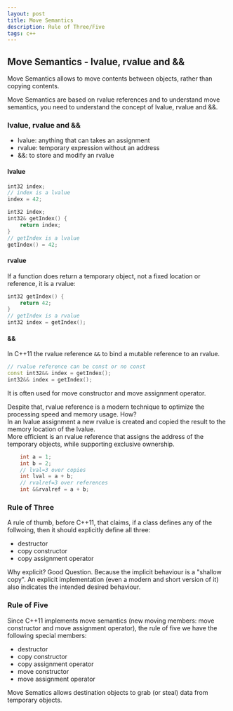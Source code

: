 ```yaml
---
layout: post
title: Move Semantics
description: Rule of Three/Five 
tags: c++
---
```




## Move Semantics - lvalue, rvalue and &&


Move Semantics allows to move contents between objects, rather than copying contents.


Move Semantics are based on rvalue references and to understand move semantics, you need to understand the concept of lvalue, rvalue and &&.

### lvalue, rvalue and &&

- lvalue: anything that can takes an assignment 
- rvalue: temporary expression without an address 
- &&: to store and modify an rvalue


#### lvalue

```c++ 
int32 index;
// index is a lvalue
index = 42;
```

```c++ 
int32 index;
int32& getIndex() {
    return index;
}
// getIndex is a lvalue
getIndex() = 42;
```

#### rvalue

If a function does return a temporary object, not a fixed location or reference, it is a rvalue:

```c++ 
int32 getIndex() {
    return 42;
}
// getIndex is a rvalue
int32 index = getIndex();
```

#### &&

In C++11 the rvalue reference `&&` to bind a mutable reference to an rvalue.  

```c++ 
// rvalue reference can be const or no const
const int32&& index = getIndex();
int32&& index = getIndex();
```

It is often used for move constructor and move assignment operator.

Despite that, rvalue reference is a modern technique to optimize the processing speed and memory usage.
How?   
In an lvalue assignment a new rvalue is created and copied the result to the memory location of the lvalue.  
More efficient is an rvalue reference that assigns the address of the temporary objects, while supporting exclusive ownership.

```c++
    int a = 1; 
    int b = 2; 
    // lval=3 over copies
    int lval = a + b; 
    // rvalref=3 over references
    int &&rvalref = a + b; 
``` 


### Rule of Three

A rule of thumb, before C++11, that claims, if a class defines any of the follwoing, then it should explicitly define all three:

-  destructor
-  copy constructor
-  copy assignment operator

Why explicit? Good Question. 
Because the implicit behaviour is a "shallow copy". 
An explicit implementation (even a modern and short version of it) also indicates the intended desired behaviour.    


### Rule of Five

Since C++11 implements move semantics (new moving members: move constructor and move assignment operator), the rule of five we have the following special members:

-  destructor
-  copy constructor
-  copy assignment operator
-  move constructor
-  move assignment operator

Move Sematics allows destination objects to grab (or steal) data from temporary objects. 
